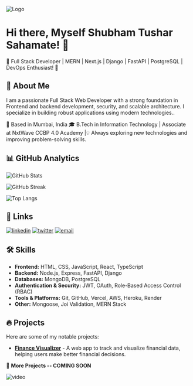 
![Logo](https://lh3.googleusercontent.com/pw/AP1GczO0q_uXSkHbcpWutugNhxdq4yi58AB8EEceJwG364fSFsG75yb37JRx574TO2gj7ZlqOtUOuwxSjUh44paGdoIQEJhE3EfBRsJSWIRiPdQGiZCF8hPFXmfCXT4G_fIjOox1bgz3Om4sXajGgqlmCNKU=w1584-h396-s-no-gm?authuser=0)


# Hi there, Myself Shubham Tushar Sahamate! 👋


🚀 Full Stack Developer | MERN | Next.js | Django | FastAPI | PostgreSQL | DevOps Enthusiast! 👋
## 🚀 About Me

I am a passionate Full Stack Web Developer with a strong foundation in Frontend and backend development, security, and scalable architecture. I specialize in building robust applications using modern technologies..

📍 Based in Mumbai, India 🎓 B.Tech in Information Technology | Associate at NxtWave CCBP 4.0  Academy |💡 Always exploring new technologies and improving problem-solving skills.


## 📊 GitHub Analytics  

![GitHub Stats](https://github-readme-stats.vercel.app/api?username=AM5hubh&show_icons=true&theme=radical)  

![GitHub Streak](https://github-readme-streak-stats.herokuapp.com/?user=AM5hubh&theme=radical)

![Top Langs](https://github-readme-stats.vercel.app/api/top-langs/?username=AM5hubh&layout=compact&theme=radical)  



## 🔗 Links
[![linkedin](https://img.shields.io/badge/linkedin-0A66C2?style=for-the-badge&logo=linkedin&logoColor=white)](www.linkedin.com/in/shubham-sahamate)
[![twitter](https://img.shields.io/badge/twitter-1DA1F2?style=for-the-badge&logo=twitter&logoColor=white)](https://x.com/ShubhamSahamate)
[![email](https://img.shields.io/badge/email-D14836?style=for-the-badge&logo=gmail&logoColor=white)](mailto:ssahamate2020@gmail.com)



## 🛠 Skills
- **Frontend:** HTML, CSS, JavaScript, React, TypeScript  
- **Backend:** Node.js, Express, FastAPI, Django  
- **Databases:** MongoDB, PostgreSQL  
- **Authentication & Security:** JWT, OAuth, Role-Based Access Control (RBAC)  
- **Tools & Platforms:** Git, GitHub, Vercel, AWS, Heroku, Render  
- **Other:** Mongoose, Joi Validation, MERN Stack  
## 🔥 Projects  

Here are some of my notable projects:  
 
- **[Finance Visualizer](https://finance-visualizer-seven.vercel.app/)** - A web app to track and visualize financial data, helping users make better financial decisions.  
  

🚀 **More Projects -- COMING SOON** 


![video](https://media4.giphy.com/media/v1.Y2lkPTc5MGI3NjExdmIwMWY3MmxmenoxOHZtMTJidTZtc25iYXdhemx5ajBkbTNlajZnZCZlcD12MV9pbnRlcm5hbF9naWZfYnlfaWQmY3Q9Zw/78XCFBGOlS6keY1Bil/giphy.gif) 
